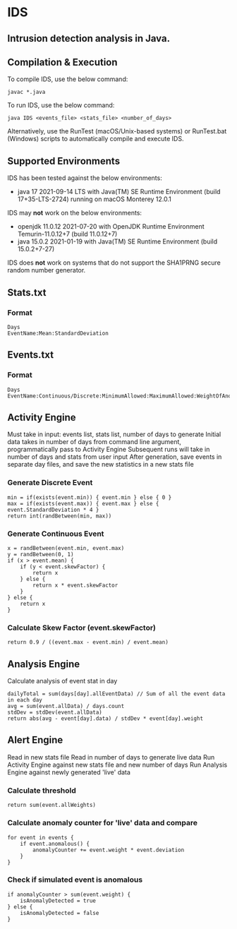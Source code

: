 # IDS
## Intrusion detection analysis in Java.

## Compilation & Execution
To compile IDS, use the below command:

    javac *.java

To run IDS, use the below command:

    java IDS <events_file> <stats_file> <number_of_days>

Alternatively, use the RunTest (macOS/Unix-based systems) or RunTest.bat (Windows) scripts to automatically compile and execute IDS.

## Supported Environments
IDS has been tested against the below environments:
* java 17 2021-09-14 LTS with Java(TM) SE Runtime Environment (build 17+35-LTS-2724) running on macOS Monterey 12.0.1

IDS may **not** work on the below environments:
* openjdk 11.0.12 2021-07-20 with OpenJDK Runtime Environment Temurin-11.0.12+7 (build 11.0.12+7)
* java 15.0.2 2021-01-19 with Java(TM) SE Runtime Environment (build 15.0.2+7-27)

IDS does **not** work on systems that do not support the SHA1PRNG secure random number generator.

## Stats.txt

### Format
    Days
    EventName:Mean:StandardDeviation

## Events.txt

### Format
    Days
    EventName:Continuous/Discrete:MinimumAllowed:MaximumAllowed:WeightOfAnomalyCount

## Activity Engine
Must take in input: events list, stats list, number of days to generate
Initial data takes in number of days from command line argument, programmatically pass to Activity Engine
Subsequent runs will take in number of days and stats from user input
After generation, save events in separate day files, and save the new statistics in a new stats file

### Generate Discrete Event

    min = if(exists(event.min)) { event.min } else { 0 }
    max = if(exists(event.max)) { event.max } else { event.StandardDeviation * 4 }
    return int(randBetween(min, max))

### Generate Continuous Event
    
    x = randBetween(event.min, event.max)
    y = randBetween(0, 1)
    if (x > event.mean) {
        if (y < event.skewFactor) {
            return x
        } else {
            return x * event.skewFactor
        }
    } else {
        return x
    }

### Calculate Skew Factor (event.skewFactor)
    
    return 0.9 / ((event.max - event.min) / event.mean)

## Analysis Engine
Calculate analysis of event stat in day

    dailyTotal = sum(days[day].allEventData) // Sum of all the event data in each day
    avg = sum(event.allData) / days.count
    stdDev = stdDev(event.allData)
    return abs(avg - event[day].data) / stdDev * event[day].weight

## Alert Engine
Read in new stats file
Read in number of days to generate live data
Run Activity Engine against new stats file and new number of days
Run Analysis Engine against newly generated 'live' data
    
### Calculate threshold
    
    return sum(event.allWeights)
    
### Calculate anomaly counter for 'live' data and compare
    
    for event in events {
        if event.anomalous() {
            anomalyCounter += event.weight * event.deviation
        }
    }

### Check if simulated event is anomalous

    if anomalyCounter > sum(event.weight) {
        isAnomalyDetected = true
    } else {
        isAnomalyDetected = false
    }
